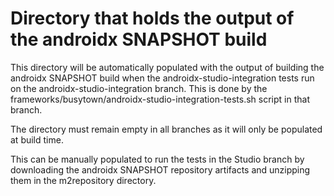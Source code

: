 # Directory that holds the output of the androidx SNAPSHOT build

This directory will be automatically populated with the output of building the androidx SNAPSHOT build when the androidx-studio-integration tests run on the androidx-studio-integration branch. This is done by the frameworks/busytown/androidx-studio-integration-tests.sh script in that branch.

The directory must remain empty in all branches as it will only be populated at build time.

This can be manually populated to run the tests in the Studio branch by downloading the androidx SNAPSHOT repository artifacts and unzipping them in the m2repository directory.

